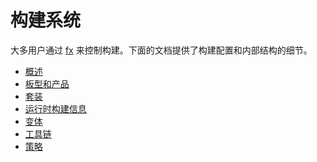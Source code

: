 <!-- 
# Build system
 -->
# 构建系统

<!-- 
Most users control the build through [fx](/docs/development/build/fx.md).
The following documents provide details of build configuration and internal
structure.
 -->
大多用户通过 [fx](/docs/development/build/fx.md) 来控制构建。下面的文档提供了构建配置和内部结构的细节。

<!-- 
- [Overview](fuchsia_build_system_overview.md)
- [Boards and Products](boards_and_products.md)
- [Bundles](bundles.md)
- [Runtime Build Information](/docs/development/build/build_information.md)
- [Variants](variants.md)
- [Toolchain](/docs/development/build/toolchain.md)
- [Policies](/docs/concepts/build_system/policies.md)
 -->
- [概述](fuchsia_build_system_overview.md)
- [板型和产品](boards_and_products.md)
- [套装](bundles.md)
- [运行时构建信息](/docs/development/build/build_information.md)
- [变体](variants.md)
- [工具链](/docs/development/build/toolchain.md)
- [策略](/docs/concepts/build_system/policies.md)
